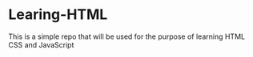 # Learing-HTML
This is a simple repo that will be used for the purpose of learning HTML CSS and JavaScript
